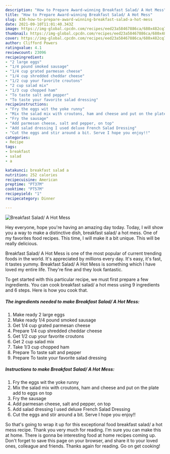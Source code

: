 ```yaml
---
description: "How to Prepare Award-winning Breakfast Salad/ A Hot Mess"
title: "How to Prepare Award-winning Breakfast Salad/ A Hot Mess"
slug: 436-how-to-prepare-award-winning-breakfast-salad-a-hot-mess
date: 2021-09-10T11:01:40.343Z
image: https://img-global.cpcdn.com/recipes/eed23a58467886ca/680x482cq70/breakfast-salad-a-hot-mess-recipe-main-photo.jpg
thumbnail: https://img-global.cpcdn.com/recipes/eed23a58467886ca/680x482cq70/breakfast-salad-a-hot-mess-recipe-main-photo.jpg
cover: https://img-global.cpcdn.com/recipes/eed23a58467886ca/680x482cq70/breakfast-salad-a-hot-mess-recipe-main-photo.jpg
author: Clifford Powers
ratingvalue: 4.1
reviewcount: 23096
recipeingredient:
- "2 large eggs"
- "1/4 pound smoked sausage"
- "1/4 cup grated parmesan cheese"
- "1/4 cup shredded cheddar cheese"
- "1/2 cup your favorite croutons"
- "2 cup salad mix"
- "1/3 cup chopped ham"
- "To taste salt and pepper"
- "To taste your favorite salad dressing"
recipeinstructions:
- "Fry the eggs wit the yoke runny"
- "Mix the salad mix with croutons, ham and cheese and put on the plate add to eggs on top"
- "Fry the sausage"
- "Add parmesan cheese, salt and pepper, on top"
- "Add salad dressing I used deluxe French Salad Dressing"
- "Cut the eggs and stir around a bit. Serve I hope you enjoy!!"
categories:
- Recipe
tags:
- breakfast
- salad
- a

katakunci: breakfast salad a 
nutrition: 252 calories
recipecuisine: American
preptime: "PT37M"
cooktime: "PT57M"
recipeyield: "1"
recipecategory: Dinner

---
```



![Breakfast Salad/ A Hot Mess](https://img-global.cpcdn.com/recipes/eed23a58467886ca/680x482cq70/breakfast-salad-a-hot-mess-recipe-main-photo.jpg)

Hey everyone, hope you're having an amazing day today. Today, I will show you a way to make a distinctive dish, breakfast salad/ a hot mess. One of my favorites food recipes. This time, I will make it a bit unique. This will be really delicious.

Breakfast Salad/ A Hot Mess is one of the most popular of current trending foods in the world. It's appreciated by millions every day. It's easy, it's fast, it tastes yummy. Breakfast Salad/ A Hot Mess is something which I have loved my entire life. They're fine and they look fantastic.




To get started with this particular recipe, we must first prepare a few ingredients. You can cook breakfast salad/ a hot mess using 9 ingredients and 6 steps. Here is how you cook that.

<!--inarticleads1-->

##### The ingredients needed to make Breakfast Salad/ A Hot Mess:

1. Make ready 2 large eggs
1. Make ready 1/4 pound smoked sausage
1. Get 1/4 cup grated parmesan cheese
1. Prepare 1/4 cup shredded cheddar cheese
1. Get 1/2 cup your favorite croutons
1. Get 2 cup salad mix
1. Take 1/3 cup chopped ham
1. Prepare To taste salt and pepper
1. Prepare To taste your favorite salad dressing




<!--inarticleads2-->

##### Instructions to make Breakfast Salad/ A Hot Mess:

1. Fry the eggs wit the yoke runny
1. Mix the salad mix with croutons, ham and cheese and put on the plate add to eggs on top
1. Fry the sausage
1. Add parmesan cheese, salt and pepper, on top
1. Add salad dressing I used deluxe French Salad Dressing
1. Cut the eggs and stir around a bit. Serve I hope you enjoy!!




So that's going to wrap it up for this exceptional food breakfast salad/ a hot mess recipe. Thank you very much for reading. I'm sure you can make this at home. There is gonna be interesting food at home recipes coming up. Don't forget to save this page on your browser, and share it to your loved ones, colleague and friends. Thanks again for reading. Go on get cooking!
